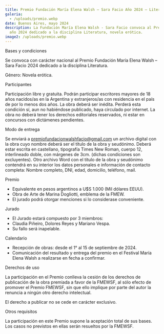 ```yaml
---
title: Premio Fundación María Elena Walsh – Sara Facio Año 2024 – Literatura
galeria:
  - /uploads/premio.webp
date: Buenos Aires, mayo 2024
description: La Fundación María Elena Walsh - Sara Facio convoca al Premio del
  año 2024 dedicado a la disciplina Literatura, novela erótica.
image2: /uploads/premio.webp
---
```

Bases y condiciones

Se convoca con carácter nacional al Premio Fundación María Elena Walsh – Sara Facio 2024 dedicado a la disciplina Literatura.

Género: Novela erótica.

Participantes

Participación libre y gratuita. Podrán participar escritores mayores de 18 años nacidos/as en la Argentina y extranjeros/as con residencia en el país de por lo menos dos años.
La obra deberá ser inédita. Perderá esta condición sí, aun no habiéndose publicado, haya circulado por internet.
La obra no deberá tener los derechos editoriales reservados, ni estar en concursos con dictámenes pendientes.

Modo de entrega

Se enviará a premiofundacionwalshfacio@gmail.com un archivo digital con la obra cuyo nombre deberá ser el título de la obra y seudónimo.
Deberá estar escrita en castellano, tipografía Times New Roman, cuerpo 12, interlineado doble, con márgenes de 3cm. (dichas condiciones son excluyentes).
Otro archivo Word con el título de la obra y seudónimo contendrá en su interior los datos personales e información de contacto completa: Nombre completo, DNI, edad, domicilio, teléfono, mail.

Premio

* Equivalente en pesos argentinos a U$S 1.000 (Mil dólares EEUU).
* Obra de Arte de Marina Dogliotti, emblema de la FMEW.
* El jurado podrá otorgar menciones si lo considerase conveniente.

Jurado

* El Jurado estará compuesto por 3 miembros:
* Claudia Piñeiro, Dolores Reyes y Mariano Vespa.
* Su fallo será inapelable.

Calendario

* Recepción de obras: desde el 1° al 15 de septiembre de 2024.
* Comunicación del resultado y entrega del premio en el Festival María Elena Walsh a realizarse en fecha a confirmar.

Derechos de uso

La participación en el Premio conlleva la cesión de los derechos de publicación de la obra premiada a favor de la FMEWSF, al sólo efecto de promover el Premio FMEWSF, sin que ello implique por parte del autor la renuncia a ningún otro derecho intelectual.

El derecho a publicar no se cede en carácter exclusivo.

Otros requisitos

La participación en este Premio supone la aceptación total de sus bases. Los casos no previstos en ellas serán resueltos por la FMEWSF.
